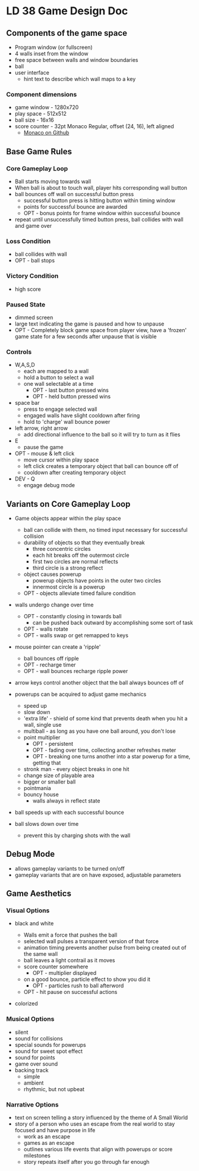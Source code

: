 # LD 38 Game Design Doc

## Components of the game space

* Program window (or fullscreen)
* 4 walls inset from the window
* free space between walls and window boundaries
* ball
* user interface
    * hint text to describe which wall maps to a key

### Component dimensions

* game window - 1280x720
* play space - 512x512
* ball size - 16x16
* score counter - 32pt Monaco Regular, offset (24, 16), left aligned
    * [Monaco on Github](https://github.com/todylu/monaco.ttf)

## Base Game Rules

### Core Gameplay Loop

* Ball starts moving towards wall
* When ball is about to touch wall, player hits corresponding wall button
* ball bounces off wall on successful button press
  * successful button press is hitting button within timing window
  * points for successful bounce are awarded
  * OPT - bonus points for frame window within successful bounce
* repeat until unsuccessfully timed button press, ball collides with wall and game over

### Loss Condition
* ball collides with wall
* OPT - ball stops

### Victory Condition
* high score

### Paused State
* dimmed screen
* large text indicating the game is paused and how to unpause
* OPT - Completely block game space from player view, have a 'frozen' game state for a few seconds after unpause that is visible

### Controls
* W,A,S,D
  * each are mapped to a wall
  * hold a button to select a wall
  * one wall selectable at a time
    * OPT - last button pressed wins
    * OPT - held button pressed wins
* space bar
  * press to engage selected wall
  * engaged walls have slight cooldown after firing
  * hold to 'charge' wall bounce power
* left arrow, right arrow
  * add directional influence to the ball so it will try to turn as it flies
* E
  * pause the game
* OPT - mouse & left click
  * move cursor within play space
  * left click creates a temporary object that ball can bounce off of
  * cooldown after creating temporary object
* DEV - Q
  * engage debug mode

## Variants on Core Gameplay Loop

* Game objects appear within the play space
  * ball can collide with them, no timed input necessary for successful collision
  * durability of objects so that they eventually break
    * three concentric circles
    * each hit breaks off the outermost circle
    * first two circles are normal reflects
    * third circle is a strong reflect
  * object causes powerup
    * powerup objects have points in the outer two circles
    * innermost circle is a powerup
  * OPT - objects alleviate timed failure condition

* walls undergo change over time
  * OPT - constantly closing in towards ball
    * can be pushed back outward by accomplishing some sort of task
  * OPT - walls rotate
  * OPT - walls swap or get remapped to keys

* mouse pointer can create a 'ripple'
  * ball bounces off ripple
  * OPT - recharge timer
  * OPT - wall bounces recharge ripple power

* arrow keys control another object that the ball always bounces off of

* powerups can be acquired to adjust game mechanics
  * speed up
  * slow down
  * 'extra life' - shield of some kind that prevents death when you hit a wall, single use
  * multiball - as long as you have one ball around, you don't lose
  * point multiplier
    * OPT - persistent
    * OPT - fading over time, collecting another refreshes meter
    * OPT - breaking one turns another into a star powerup for a time, getting that
  * stronk man - every object breaks in one hit
  * change size of playable area
  * bigger or smaller ball
  * pointmania
  * bouncy house
    * walls always in reflect state

* ball speeds up with each successful bounce

* ball slows down over time
  * prevent this by charging shots with the wall

## Debug Mode
* allows gameplay variants to be turned on/off
* gameplay variants that are on have exposed, adjustable parameters


## Game Aesthetics

### Visual Options
* black and white
  * Walls emit a force that pushes the ball
  * selected wall pulses a transparent version of that force
  * animation timing prevents another pulse from being created out of the same wall
  * ball leaves a light contrail as it moves
  * score counter somewhere
    * OPT - multiplier displayed
  * on a good bounce, particle effect to show you did it
    * OPT - particles rush to ball afterword
  * OPT - hit pause on successful actions

* colorized

### Musical Options
* silent
* sound for collisions
* special sounds for powerups
* sound for sweet spot effect
* sound for points
* game over sound
* backing track
  * simple
  * ambient
  * rhythmic, but not upbeat

### Narrative Options
* text on screen telling a story influenced by the theme of A Small World
* story of a person who uses an escape from the real world to stay focused and have purpose in life
  * work as an escape
  * games as an escape
  * outlines various life events that align with powerups or score milestones
  * story repeats itself after you go through far enough